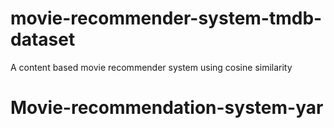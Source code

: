 # movie-recommender-system-tmdb-dataset
A content based movie recommender system using cosine similarity
# Movie-recommendation-system-yar
